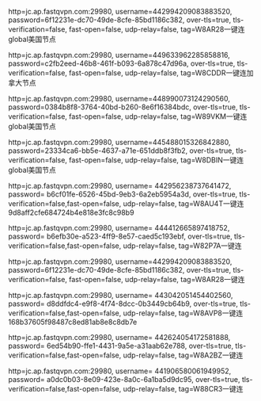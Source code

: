 http=jc.ap.fastqvpn.com:29980, username=442994209083883520, password=6f12231e-dc70-49de-8cfe-85bd1186c382, over-tls=true, tls-verification=false, fast-open=false, udp-relay=false, tag=W8AR28一键连global美国节点

http=jc.ap.fastqvpn.com:29980, username=449633962285858816, password=c2fb2eed-46b8-461f-b093-6a878c47d96a, over-tls=true, tls-verification=false, fast-open=false, udp-relay=false, tag=W8CDDR一键连加拿大节点

http=jc.ap.fastqvpn.com:29980, username=448990073124290560, password=0384b8f8-3764-40bd-b260-8e6f16384bdc, over-tls=true, tls-verification=false, fast-open=false, udp-relay=false, tag=W89VKM一键连global美国节点

http=jc.ap.fastqvpn.com:29980, username=445488015326842880, password=23334ca6-bb5e-4637-a71e-651ddb8f3fb2, over-tls=true, tls-verification=false, fast-open=false, udp-relay=false, tag=W8DBIN一键连global美国节点

http=jc.ap.fastqvpn.com:29980, username= 442956238737641472, password= b6cf01fe-6526-45bd-9eb3-6a2eb5954a3d, over-tls=true, tls-verification=false,fast-open=false, udp-relay=false, tag=W8AU4T一键连
9d8aff2cfe684724b4e818e3fc8c98b9

http=jc.ap.fastqvpn.com:29980, username= 444412665897418752, password= b6efb30e-a523-4ff9-8e57-caed5c193ebf, over-tls=true, tls-verification=false,fast-open=false, udp-relay=false, tag=W82P7A一键连

http=jc.ap.fastqvpn.com:29980, username=442994209083883520, password=6f12231e-dc70-49de-8cfe-85bd1186c382, over-tls=true, tls-verification=false, fast-open=false, udp-relay=false, tag=W8AR28一键连


http=jc.ap.fastqvpn.com:29980, username= 443042051454402560, password= d8ddfdc4-e9f8-4f74-8dcc-0b3449cb64b9, over-tls=true, tls-verification=false,fast-open=false, udp-relay=false, tag=W8AVP8一键连168b37605f98487c8ed81ab8e8c8db7e

http=jc.ap.fastqvpn.com:29980, username= 442624054172581888, password= 6ed54b90-ffe1-4431-9a5e-a31aab62e788, over-tls=true, tls-verification=false,fast-open=false, udp-relay=false, tag=W8A2BZ一键连

http=jc.ap.fastqvpn.com:29980, username= 441906580061949952, password= a0dc0b03-8e09-423e-8a0c-6a1ba5d9dc95, over-tls=true, tls-verification=false,fast-open=false, udp-relay=false, tag=W88CR3一键连
